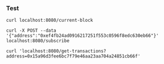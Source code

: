 ### Test

`curl localhost:8080/current-block`

`curl -X POST --data '{"address":"0xef4fb24ad0916217251f553c0596f8edc630eb66"}' localhost:8080/subscribe`

`curl 'localhost:8080/get-transactions?address=0x15a96d3fee6bc7f79e46aa23aa704a24851cb66f'`
